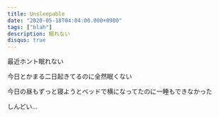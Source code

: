 ```yaml
---
title: Unsleepable
date: "2020-05-18T04:04:00.000+0900"
tags: ["blah"]
description: 眠れない
disqus: true
---
```


最近ホント眠れない

今日とかまる二日起きてるのに全然眠くない

今日の昼もずっと寝ようとベッドで横になってたのに一睡もできなかった

しんどい…
